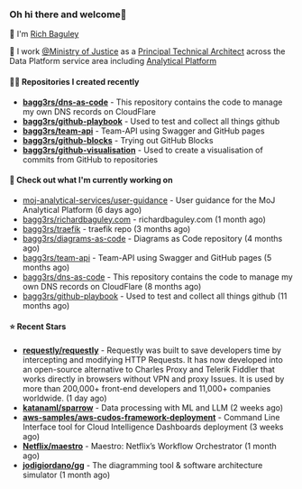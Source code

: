 ### Oh hi there and welcome👋

👐 I'm [Rich Baguley](https://richardbaguley.com/about)

🏢 I work [@Ministry of Justice](https://github.com/ministryofjustice) as a [Principal Technical Architect](https://ddat-capability-framework.service.gov.uk/role/technical-architect#principal-technical-architect) across the Data Platform service area including [Analytical Platform](https://user-guidance.analytical-platform.service.justice.gov.uk/)

#### 👨‍💻 Repositories I created recently
- **[bagg3rs/dns-as-code](https://github.com/bagg3rs/dns-as-code)** - This repository contains the code to manage my own DNS records on CloudFlare
- **[bagg3rs/github-playbook](https://github.com/bagg3rs/github-playbook)** - Used to test and collect all things github
- **[bagg3rs/team-api](https://github.com/bagg3rs/team-api)** - Team-API using Swagger and GitHub pages
- **[bagg3rs/github-blocks](https://github.com/bagg3rs/github-blocks)** - Trying out GitHub Blocks
- **[bagg3rs/github-visualisation](https://github.com/bagg3rs/github-visualisation)** - Used to create a visualisation of commits from GitHub to repositories

#### 👷 Check out what I'm currently working on

- [moj-analytical-services/user-guidance](https://github.com/moj-analytical-services/user-guidance) - User guidance for the MoJ Analytical Platform (6 days ago)
- [bagg3rs/richardbaguley.com](https://github.com/bagg3rs/richardbaguley.com) - richardbaguley.com (1 month ago)
- [bagg3rs/traefik](https://github.com/bagg3rs/traefik) - traefik repo (3 months ago)
- [bagg3rs/diagrams-as-code](https://github.com/bagg3rs/diagrams-as-code) - Diagrams as Code repository (4 months ago)
- [bagg3rs/team-api](https://github.com/bagg3rs/team-api) - Team-API using Swagger and GitHub pages (5 months ago)
- [bagg3rs/dns-as-code](https://github.com/bagg3rs/dns-as-code) - This repository contains the code to manage my own DNS records on CloudFlare (8 months ago)
- [bagg3rs/github-playbook](https://github.com/bagg3rs/github-playbook) - Used to test and collect all things github (11 months ago)

#### ⭐ Recent Stars


- **[requestly/requestly](https://github.com/requestly/requestly)** - Requestly was built to save developers time by intercepting and modifying HTTP Requests. It has now developed into an open-source alternative to Charles Proxy and Telerik Fiddler that works directly in browsers without VPN and proxy Issues. It is used by more than 200,000&#43; front-end developers and 11,000&#43; companies worldwide. (1 day ago)
- **[katanaml/sparrow](https://github.com/katanaml/sparrow)** - Data processing with ML and LLM (2 weeks ago)
- **[aws-samples/aws-cudos-framework-deployment](https://github.com/aws-samples/aws-cudos-framework-deployment)** - Command Line Interface tool for Cloud Intelligence Dashboards deployment (3 weeks ago)
- **[Netflix/maestro](https://github.com/Netflix/maestro)** - Maestro: Netflix’s Workflow Orchestrator (1 month ago)
- **[jodigiordano/gg](https://github.com/jodigiordano/gg)** - The diagramming tool &amp; software architecture simulator (1 month ago)
